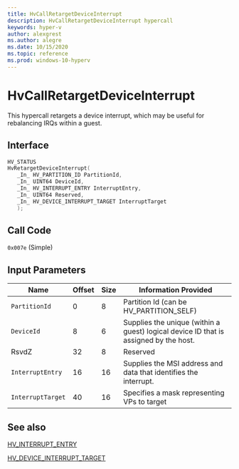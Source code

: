 ```yaml
---
title: HvCallRetargetDeviceInterrupt
description: HvCallRetargetDeviceInterrupt hypercall
keywords: hyper-v
author: alexgrest
ms.author: alegre
ms.date: 10/15/2020
ms.topic: reference
ms.prod: windows-10-hyperv
---
```


# HvCallRetargetDeviceInterrupt

This hypercall retargets a device interrupt, which may be useful for rebalancing IRQs within a guest.

## Interface

 ```c
HV_STATUS
HvRetargetDeviceInterrupt(
    _In_ HV_PARTITION_ID PartitionId,
    _In_ UINT64 DeviceId,
    _In_ HV_INTERRUPT_ENTRY InterruptEntry,
    _In_ UINT64 Reserved,
    _In_ HV_DEVICE_INTERRUPT_TARGET InterruptTarget
    );
 ```

## Call Code
`0x007e` (Simple)

## Input Parameters

| Name                    | Offset     | Size     | Information Provided                      |
|-------------------------|------------|----------|-------------------------------------------|
| `PartitionId`           | 0          | 8        | Partition Id (can be HV_PARTITION_SELF)   |
| `DeviceId`              | 8          | 6        | Supplies the unique (within a guest) logical device ID that is assigned by the host.   |
| RsvdZ                   | 32         | 8        | Reserved                                  |
| `InterruptEntry`        | 16         | 16       | Supplies the MSI address and data that identifies the interrupt. |
| `InterruptTarget`       | 40         | 16       | Specifies a mask representing VPs to target|

## See also

[HV_INTERRUPT_ENTRY](../datatypes/HV_INTERRUPT_ENTRY.md)

[HV_DEVICE_INTERRUPT_TARGET](../datatypes/HV_DEVICE_INTERRUPT_TARGET.md)
